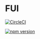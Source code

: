 # FUI

[![CircleCI](https://circleci.com/gh/slTrust/react-gulu-test-4.svg?style=svg)](https://circleci.com/gh/slTrust/react-gulu-test-4)

[![npm version](https://badge.fury.io/js/fui_t888.svg)](https://badge.fury.io/js/fui_t888)